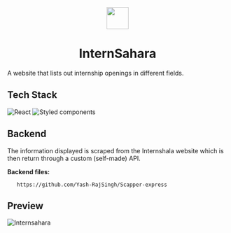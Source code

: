 <div align="center">
<img src="https://user-images.githubusercontent.com/85413348/183247406-89408bde-3a74-4598-afd9-5648e6ef1673.png" height="50" width="50">

# InternSahara

</div>

A website that lists out internship openings in different fields.

## Tech Stack
![React](https://img.shields.io/badge/React-20232A?style=for-the-badge&logo=react&logoColor=61DAFB)
![Styled components](https://img.shields.io/badge/styled--components-DB7093?style=for-the-badge&logo=styled-components&logoColor=white)

## Backend
The information displayed is scraped from the Internshala website which is then return through a custom (self-made) API.

**Backend files:**
```http
   https://github.com/Yash-RajSingh/Scapper-express
```


## Preview
![Internsahara](https://user-images.githubusercontent.com/85413348/180658144-6ed91570-5d30-45da-b4d3-7e17016a6b19.png)

